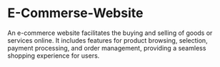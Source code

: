# E-Commerse-Website
An e-commerce website facilitates the buying and selling of goods or services online. It includes features for product browsing, selection, payment processing, and order management, providing a seamless shopping experience for users.
